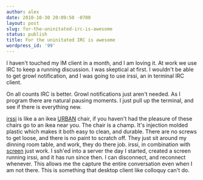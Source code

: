 ```yaml
---
author: alex
date: 2010-10-30 20:09:50 -0700
layout: post
slug: for-the-uninitated-irc-is-awesome
status: publish
title: For the uninitated IRC is awesome
wordpress_id: '99'
---
```


I haven't touched my IM client in a month, and I am loving it. At work
we use IRC to keep a running discussion. I was skeptical at first. I
wouldn't be able to get growl notification, and I was going to use
irssi, an in terminal IRC client.

On all counts IRC is better. Growl notifications just aren't needed. As
I program there are natural pausing moments. I just pull up the
terminal, and see if there is everything new.

[irssi](http://irssi.org/) is like a an ikea
[URBAN](http://www.ikea.com/us/en/catalog/products/80067789) chair, if
you haven't had the pleasure of these chairs go to an ikea near you. The
chair is a champ. It's injection molded plastic which makes it both easy
to clean, and durable. There are no screws to get loose, and there is no
paint to scratch off. They just sit around my dinning room table, and
work, they do there job. irssi, in combination with
[screen](http://www.gnu.org/software/screen/) just work. I ssh'ed into a
server the day I started, created a screen running irssi, and it has run
since then. I can disconnect, and reconnect whenever. This allows me the
capture the entire conversation even when I am not there. This is
something that desktop client like colloquy can't do.
